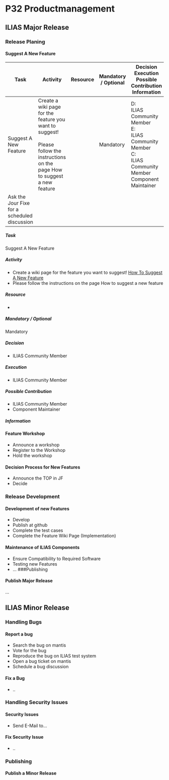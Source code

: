# P32 Productmanagement
## ILIAS Major Release
### Release Planing
#### Suggest A New Feature

| Task | Activity | Resource | Mandatory / Optional	| Decision<br/>Execution<br/>Possible Contribution<br/>Information |
| --- | --- | --- | --- | --- |
| Suggest A New Feature | Create a wiki page for the feature you want to suggest!<br/><br/>Please follow the instructions on the page How to suggest a new feature |  | Mandatory | D:<br/>ILIAS Community Member<br/>E:<br/>ILIAS Community Member<br/>C:<br/>ILIAS Community Member<br/>Component Maintainer |
| Ask the Jour Fixe for a scheduled discussion |

##### Task
Suggest A New Feature
##### Activity
- Create a wiki page for the feature you want to suggest!  [How To Suggest A New Feature]
- Please follow the instructions on the page How to suggest a new feature
##### Resource
- [How To Suggest A New Feature]: https://www.ilias.de/docu/goto_docu_wiki_wpage_788_1357.html
##### Mandatory / Optional
Mandatory
##### Decision
- ILIAS Community Member
##### Execution
- ILIAS Community Member
##### Possible Contribution
- ILIAS Community Member
- Component Maintainer
##### Information

#### Feature Workshop
- Announce a workshop
- Register to the Workshop
- Hold the workshop
#### Decision Process for New Features
- Announce the TOP in JF
- Decide
### Release Development
#### Development of new Features
- Develop
- Publish at github
- Complete the test cases
- Complete the Feature Wiki Page (Implementation)
#### Maintenance of ILIAS Components
- Ensure Compatibility to Required Software
- Testing new Features
- ...
###Publishing
#### Publish Major Release
…
## ILIAS Minor Release
### Handling Bugs
#### Report a bug
- Search the bug on mantis
- Vote for the bug
- Reproduce the bug on ILIAS test system
- Open a bug ticket on mantis
- Schedule a bug discussion
#### Fix a Bug
- ..
### Handling Security Issues
#### Security Issues
- Send E-Mail to…
#### Fix Security Issue
- ..
### Publishing
#### Publish a Minor Release

